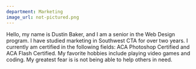 ```yaml
---
department: Marketing
image_url: not-pictured.png
---
```

Hello, my name is Dustin Baker, and I am a senior in the Web Design program. I have studied marketing in Southwest CTA for over two years. I currently am certified in the following fields: ACA Photoshop Certified and ACA Flash Certified. My favorite hobbies include playing video games and coding. My greatest fear is is not being able to help others in need.
